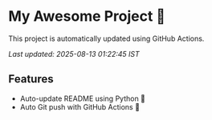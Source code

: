 # My Awesome Project 🚀

This project is automatically updated using GitHub Actions.

_Last updated: 2025-08-13 01:22:45 IST_

## Features
- Auto-update README using Python 🐍
- Auto Git push with GitHub Actions 🤖
